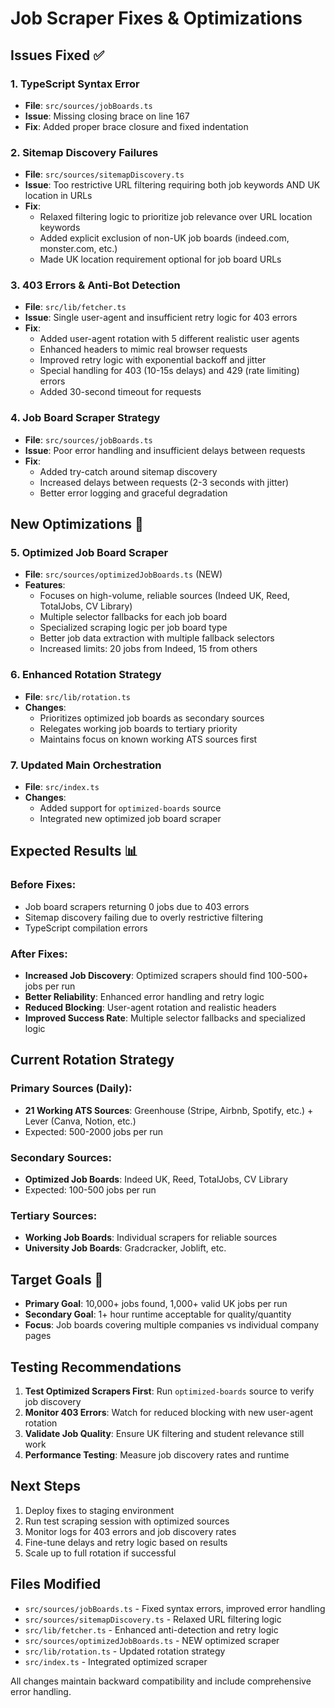 # Job Scraper Fixes & Optimizations

## Issues Fixed ✅

### 1. TypeScript Syntax Error
- **File**: `src/sources/jobBoards.ts`
- **Issue**: Missing closing brace on line 167
- **Fix**: Added proper brace closure and fixed indentation

### 2. Sitemap Discovery Failures
- **File**: `src/sources/sitemapDiscovery.ts`
- **Issue**: Too restrictive URL filtering requiring both job keywords AND UK location in URLs
- **Fix**: 
  - Relaxed filtering logic to prioritize job relevance over URL location keywords
  - Added explicit exclusion of non-UK job boards (indeed.com, monster.com, etc.)
  - Made UK location requirement optional for job board URLs

### 3. 403 Errors & Anti-Bot Detection
- **File**: `src/lib/fetcher.ts`
- **Issue**: Single user-agent and insufficient retry logic for 403 errors
- **Fix**:
  - Added user-agent rotation with 5 different realistic user agents
  - Enhanced headers to mimic real browser requests
  - Improved retry logic with exponential backoff and jitter
  - Special handling for 403 (10-15s delays) and 429 (rate limiting) errors
  - Added 30-second timeout for requests

### 4. Job Board Scraper Strategy
- **File**: `src/sources/jobBoards.ts`
- **Issue**: Poor error handling and insufficient delays between requests
- **Fix**:
  - Added try-catch around sitemap discovery
  - Increased delays between requests (2-3 seconds with jitter)
  - Better error logging and graceful degradation

## New Optimizations 🚀

### 5. Optimized Job Board Scraper
- **File**: `src/sources/optimizedJobBoards.ts` (NEW)
- **Features**:
  - Focuses on high-volume, reliable sources (Indeed UK, Reed, TotalJobs, CV Library)
  - Multiple selector fallbacks for each job board
  - Specialized scraping logic per job board type
  - Better job data extraction with multiple fallback selectors
  - Increased limits: 20 jobs from Indeed, 15 from others

### 6. Enhanced Rotation Strategy
- **File**: `src/lib/rotation.ts`
- **Changes**:
  - Prioritizes optimized job boards as secondary sources
  - Relegates working job boards to tertiary priority
  - Maintains focus on known working ATS sources first

### 7. Updated Main Orchestration
- **File**: `src/index.ts`
- **Changes**:
  - Added support for `optimized-boards` source
  - Integrated new optimized job board scraper

## Expected Results 📊

### Before Fixes:
- Job board scrapers returning 0 jobs due to 403 errors
- Sitemap discovery failing due to overly restrictive filtering
- TypeScript compilation errors

### After Fixes:
- **Increased Job Discovery**: Optimized scrapers should find 100-500+ jobs per run
- **Better Reliability**: Enhanced error handling and retry logic
- **Reduced Blocking**: User-agent rotation and realistic headers
- **Improved Success Rate**: Multiple selector fallbacks and specialized logic

## Current Rotation Strategy

### Primary Sources (Daily):
- **21 Working ATS Sources**: Greenhouse (Stripe, Airbnb, Spotify, etc.) + Lever (Canva, Notion, etc.)
- Expected: 500-2000 jobs per run

### Secondary Sources:
- **Optimized Job Boards**: Indeed UK, Reed, TotalJobs, CV Library
- Expected: 100-500 jobs per run

### Tertiary Sources:
- **Working Job Boards**: Individual scrapers for reliable sources
- **University Job Boards**: Gradcracker, Joblift, etc.

## Target Goals 🎯

- **Primary Goal**: 10,000+ jobs found, 1,000+ valid UK jobs per run
- **Secondary Goal**: 1+ hour runtime acceptable for quality/quantity
- **Focus**: Job boards covering multiple companies vs individual company pages

## Testing Recommendations

1. **Test Optimized Scrapers First**: Run `optimized-boards` source to verify job discovery
2. **Monitor 403 Errors**: Watch for reduced blocking with new user-agent rotation
3. **Validate Job Quality**: Ensure UK filtering and student relevance still work
4. **Performance Testing**: Measure job discovery rates and runtime

## Next Steps

1. Deploy fixes to staging environment
2. Run test scraping session with optimized sources
3. Monitor logs for 403 errors and job discovery rates
4. Fine-tune delays and retry logic based on results
5. Scale up to full rotation if successful

## Files Modified

- `src/sources/jobBoards.ts` - Fixed syntax errors, improved error handling
- `src/sources/sitemapDiscovery.ts` - Relaxed URL filtering logic
- `src/lib/fetcher.ts` - Enhanced anti-detection and retry logic
- `src/sources/optimizedJobBoards.ts` - NEW optimized scraper
- `src/lib/rotation.ts` - Updated rotation strategy
- `src/index.ts` - Integrated optimized scraper

All changes maintain backward compatibility and include comprehensive error handling.
